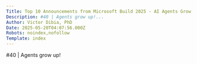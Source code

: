 ```yaml
---
Title: Top 10 Announcements from Microsoft Build 2025 - AI Agents Grow Up!
Description: #40 | Agents grow up!...
Author: Victor Dibia, PhD
Date: 2025-05-20T04:07:56.000Z
Robots: noindex,nofollow
Template: index
---
```

#40 | Agents grow up!